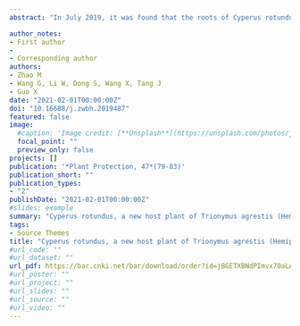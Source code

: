 ```yaml
---
abstract: "In July 2019, it was found that the roots of Cyperus rotundus plant was damaged by Trionymus agrestis in the summer maize field of Xuchang Campus of Henan Agricultural University, which was the first report that T.agrestis could damage C.rotundus. This paper briefly described the feeding characteristics of T.agrestis on C.rotundus, which provides an important basis for further research on the ecological characteristics and control technique of T.agrestis."

author_notes:
- First author
- 
- Corresponding author
authors:
- Zhao M
- Wang G, Li W, Dong S, Wang X, Tang J
- Guo X
date: "2021-02-01T00:00:00Z"
doi: "10.16688/j.zwbh.2019487"
featured: false
image:
  #caption: 'Image credit: [**Unsplash**](https://unsplash.com/photos/jdD8gXaTZsc)'
  focal_point: ""
  preview_only: false
projects: []
publication: '*Plant Protection, 47*(79-83)'
publication_short: ""
publication_types:
- "2"
publishDate: "2021-02-01T00:00:00Z"
#slides: example
summary: "Cyperus rotundus, a new host plant of Trionymus agrestis (Hemiptera, Pseudococcidae)"
tags:
- Source Themes
title: "Cyperus rotundus, a new host plant of Trionymus agrestis (Hemiptera, Pseudococcidae)"
#url_code: ""
#url_dataset: ""
url_pdf: https://bar.cnki.net/bar/download/order?id=jBGETXBNdPImvx70aLAuJPYxPoFw%2Bp%2Bi0fIiSrcN6lU3tdsLcN%2BLorTUUrZAgbcaIPqgR38m15LFMAZn%2Bx0j%2F0GxVkq8YHJNz4jV3WhknTor4qya3J1MXVAeiRx5OlqsTexkrKzFwIrft71n9EQs%2FUN1tZaOZ9Yf2CwqWvTYvKuGHjw26TQ0hXDvTs5DiLWgkrETngyBnCTl55KHYlBwNMNzfTDBel3Sr6pbJgcnhGA%3D
#url_poster: ""
#url_project: ""
#url_slides: ""
#url_source: ""
#url_video: ""
---
```



